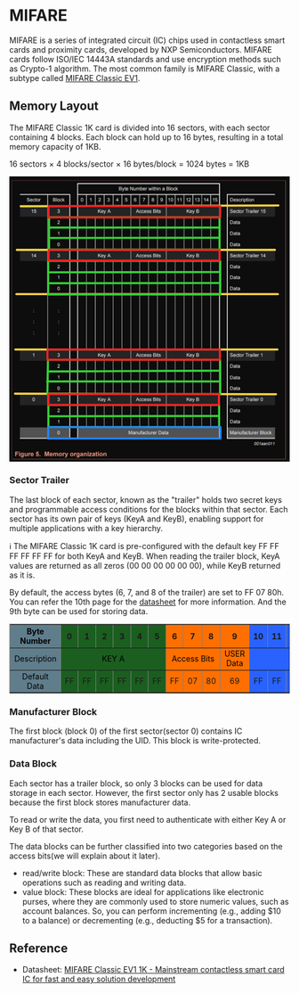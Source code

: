 # MIFARE
MIFARE is a series of integrated circuit (IC) chips used in contactless smart cards and proximity cards, developed by NXP Semiconductors. MIFARE cards follow ISO/IEC 14443A standards and use encryption methods such as Crypto-1 algorithm. The most common family is MIFARE Classic, with a subtype called [MIFARE Classic EV1](https://www.nxp.com/products/rfid-nfc/mifare-hf/mifare-classic/mifare-classic-ev1-1k-4k:MF1S50YYX_V1).

## Memory Layout
The MIFARE Classic 1K card is divided into 16 sectors, with each sector containing 4 blocks. Each block can hold up to 16 bytes, resulting in a total memory capacity of 1KB.

16 sectors × 4 blocks/sector × 16 bytes/block = 1024 bytes = 1KB

<a href="./images/mifare-memory-layout.jpg"><img style="display: block; margin: auto;" alt="MIFARE Memory layout" src="./images/mifare-memory-layout.jpg"/></a>

### Sector Trailer

The last block of each sector, known as the "trailer" holds two secret keys and programmable access conditions for the blocks within that sector. Each sector has its own pair of keys (KeyA and KeyB), enabling support for multiple applications with a key hierarchy.

<span class="info-box">
  ℹ️ The MIFARE Classic 1K card is pre-configured with the default key FF FF FF FF FF FF for both KeyA and KeyB.  When reading the trailer block, KeyA values are returned as all zeros (00 00 00 00 00 00), while KeyB returned as it is.
</span>

 By default, the access bytes (6, 7, and 8 of the trailer) are set to FF 07 80h. You can refer the 10th page for the [datasheet](https://www.nxp.com/docs/en/data-sheet/MF1S50YYX_V1.pdf) for more information. And the 9th byte can be used for storing data.

<table border="1" cellspacing="0" cellpadding="5" style="border-collapse: collapse; width: 100%; text-align: center;">
  <thead>
    <tr>
      <th rowspan="2" style="background-color: #607D8B; color: #000;">Byte Number</th>
    </tr>
    <tr>
      <th style="background-color: #1B5E20;">0</th>
      <th style="background-color: #1B5E20;">1</th>
      <th style="background-color: #1B5E20;">2</th>
      <th style="background-color: #1B5E20;">3</th>
      <th style="background-color: #1B5E20;">4</th>
      <th style="background-color: #1B5E20;">5</th>
      <th style="background-color: #FF6F00;">6</th>
      <th style="background-color: #FF6F00;">7</th>
      <th style="background-color: #FF6F00;">8</th>
      <th style="background-color: #FF6F00;">9</th>
      <th style="background-color: #2962FF;">10</th>
      <th style="background-color: #2962FF;">11</th>
      <th style="background-color: #2962FF;">12</th>
      <th style="background-color: #2962FF;">13</th>
      <th style="background-color: #2962FF;">14</th>
      <th style="background-color: #2962FF;">15</th>
    </tr>
  </thead>
  <tbody>
    <tr>
      <td style="background-color: #607D8B; color: #000;">Description</td>
      <td colspan="6" style="background-color: #1B5E20; color: #000;">KEY A</td>
      <td colspan="3" style="background-color: #FF6F00; color: #000;">Access Bits</td>
      <td style="background-color: #FF6F00; color: #000;">USER Data</td>
      <td colspan="6" style="background-color: #2962FF; color: #000;">KEY B</td>
    </tr>
    <tr>
      <td style="background-color: #607D8B; color: #000;">Default Data</td>
      <td style="background-color: #1B5E20;">FF</td>
      <td style="background-color: #1B5E20;">FF</td>
      <td style="background-color: #1B5E20;">FF</td>
      <td style="background-color: #1B5E20;">FF</td>
      <td style="background-color: #1B5E20;">FF</td>
      <td style="background-color: #1B5E20;">FF</td>
      <td style="background-color: #FF6F00;">FF</td>
      <td style="background-color: #FF6F00;">07</td>
      <td style="background-color: #FF6F00;">80</td>
      <td style="background-color: #FF6F00;">69</td>
      <td style="background-color: #2962FF;">FF</td>
      <td style="background-color: #2962FF;">FF</td>
      <td style="background-color: #2962FF;">FF</td>
      <td style="background-color: #2962FF;">FF</td>
      <td style="background-color: #2962FF;">FF</td>
      <td style="background-color: #2962FF;">FF</td>
    </tr>
  </tbody>
</table>



### Manufacturer Block

The first block (block 0) of the first sector(sector 0) contains IC manufacturer's data including the UID. This block is write-protected.  

### Data Block

Each sector has a trailer block, so only 3 blocks can be used for data storage in each sector. However, the first sector only has 2 usable blocks because the first block stores manufacturer data.

To read or write the data, you first need to authenticate with either Key A or Key B of that sector. 

The data blocks can be further classified into two categories based on the access bits(we will explain about it later). 
- read/write block: These are standard data blocks that allow basic operations such as reading and writing data.
- value block: These blocks are ideal for applications like electronic purses, where they are commonly used to store numeric values, such as account balances. So, you can perform incrementing (e.g., adding $10 to a balance) or decrementing (e.g., deducting $5 for a transaction). 

## Reference
- Datasheet: [MIFARE Classic EV1 1K - Mainstream contactless smart card IC for fast and easy solution development](https://www.nxp.com/docs/en/data-sheet/MF1S50YYX_V1.pdf)
